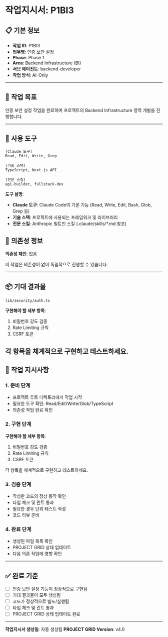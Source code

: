 # 작업지시서: P1BI3

## 📋 기본 정보

- **작업 ID**: P1BI3
- **업무명**: 인증 보안 설정
- **Phase**: Phase 1
- **Area**: Backend Infrastructure (BI)
- **서브 에이전트**: backend-developer
- **작업 방식**: AI-Only

---

## 🎯 작업 목표

인증 보안 설정 작업을 완료하여 프로젝트의 Backend Infrastructure 영역 개발을 진행합니다.

---

## 🔧 사용 도구

```
[Claude 도구]
Read, Edit, Write, Grep

[기술 스택]
TypeScript, Next.js API

[전문 스킬]
api-builder, fullstack-dev
```

**도구 설명**:
- **Claude 도구**: Claude Code의 기본 기능 (Read, Write, Edit, Bash, Glob, Grep 등)
- **기술 스택**: 프로젝트에 사용되는 프레임워크 및 라이브러리
- **전문 스킬**: Anthropic 빌트인 스킬 (.claude/skills/*.md 참조)

## 🔗 의존성 정보

**의존성 체인**: 없음

이 작업은 의존성이 없어 독립적으로 진행할 수 있습니다.

---

## 📦 기대 결과물

`lib/security/auth.ts`


**구현해야 할 세부 항목**:

1. 비밀번호 강도 검증
2. Rate Limiting 규칙
3. CSRF 토큰

각 항목을 체계적으로 구현하고 테스트하세요.
---

## 📝 작업 지시사항

### 1. 준비 단계

- 프로젝트 루트 디렉토리에서 작업 시작
- 필요한 도구 확인: Read/Edit/Write/Glob/TypeScript
- 의존성 작업 완료 확인

### 2. 구현 단계


**구현해야 할 세부 항목**:

1. 비밀번호 강도 검증
2. Rate Limiting 규칙
3. CSRF 토큰

각 항목을 체계적으로 구현하고 테스트하세요.

### 3. 검증 단계

- 작성한 코드의 정상 동작 확인
- 타입 체크 및 린트 통과
- 필요한 경우 단위 테스트 작성
- 코드 리뷰 준비

### 4. 완료 단계

- 생성된 파일 목록 확인
- PROJECT GRID 상태 업데이트
- 다음 의존 작업에 영향 확인

---

## ✅ 완료 기준

- [ ] 인증 보안 설정 기능이 정상적으로 구현됨
- [ ] 기대 결과물이 모두 생성됨
- [ ] 코드가 정상적으로 빌드/실행됨
- [ ] 타입 체크 및 린트 통과
- [ ] PROJECT GRID 상태 업데이트 완료

---

**작업지시서 생성일**: 자동 생성됨
**PROJECT GRID Version**: v4.0
